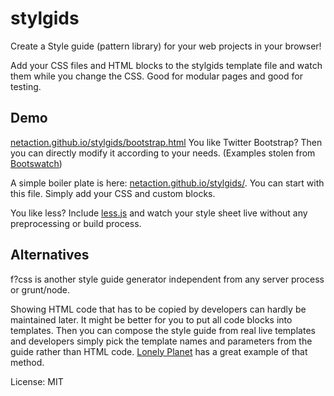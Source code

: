 # stylgids

Create a Style guide (pattern library) for your web projects in your browser!

Add your CSS files and HTML blocks to the stylgids template file and watch them while you change the CSS.
Good for modular pages and good for testing.


## Demo

[netaction.github.io/stylgids/bootstrap.html](http://netaction.github.io/stylgids/bootstrap.html)
You like Twitter Bootstrap? Then you can directly modify it according to your needs. (Examples stolen from [Bootswatch](http://bootswatch.com))

A simple boiler plate is here: [netaction.github.io/stylgids/](http://netaction.github.io/stylgids/). You can start with this file. Simply add your CSS and custom blocks.

You like less? Include [less.js](https://github.com/less/less.js) and watch your style sheet live without any preprocessing or build process.

## Alternatives

f?css is another style guide generator independent from any server process or grunt/node.

Showing HTML code that has to be copied by developers can hardly be maintained later. It might be better for you to put all code blocks into templates. Then you can compose the style guide from real live templates and developers simply pick the template names and parameters from the guide rather than HTML code. [Lonely Planet](http://rizzo.lonelyplanet.com/styleguide/ui-components/cards) has a great example of that method.


License: MIT
